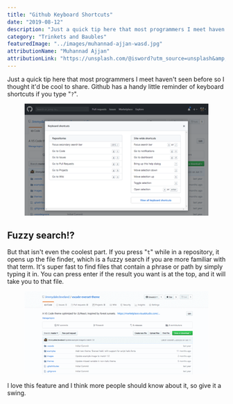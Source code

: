 ```yaml
---
title: "Github Keyboard Shortcuts"
date: "2019-08-12"
description: "Just a quick tip here that most programmers I meet haven't seen before so I thought it'd be cool to share."
category: "Trinkets and Baubles"
featuredImage: "../images/muhannad-ajjan-wasd.jpg"
attributionName: "Muhannad Ajjan"
attributionLink: "https://unsplash.com/@isword?utm_source=unsplash&amp;utm_medium=referral&amp;utm_content=creditCopyText"
---
```


Just a quick tip here that most programmers I meet haven't seen before so I thought it'd be cool to share. Github has a handy little reminder of keyboard shortcuts if you type "`?`".

<figure>
  <img src="../images/github-shortcuts.png" alt="Keyboard shortcuts menu popup">
</figure>

## Fuzzy search!?

But that isn't even the coolest part. If you press "`t`" while in a repository, it opens up the file finder, which is a fuzzy search if you are more familiar with that term. It's super fast to find files that contain a phrase or path by simply typing it in. You can press enter if the result you want is at the top, and it will take you to that file.

<figure>
  <img src="../images/github-file-finder-shortcut.gif" alt="Github file finder with fuzzy search in action">
</figure>

I love this feature and I think more people should know about it, so give it a swing.
